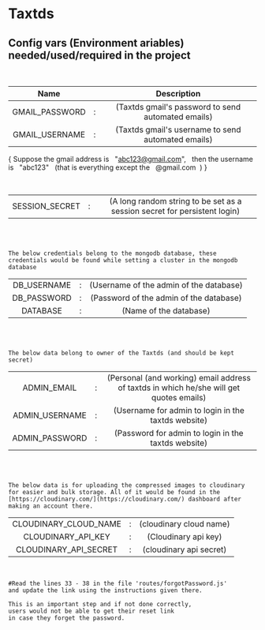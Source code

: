 # Taxtds


## Config vars (Environment ariables) needed/used/required in the project

<br>

| Name | | Description |
| :---: | :---: | :---: |
| GMAIL_PASSWORD | : | (Taxtds gmail's password to send automated emails) |
| GMAIL_USERNAME | : | (Taxtds gmail's username to send automated emails) |

{ Suppose the gmail address is &nbsp; "abc123@gmail.com", &nbsp; then the username is &nbsp; "abc123" &nbsp; (that is everything except the &nbsp; @gmail.com &nbsp;) }


<br>

|  | |   |
| :---: | :---: |:---: |
| SESSION_SECRET | : | (A long random string to be set as a session secret for persistent login) |

<br>
<br>


```
The below credentials belong to the mongodb database, these credentials would be found while setting a cluster in the mongodb database
```

|  | |   |
| :---: | :---: |:---: |
| DB_USERNAME | : | (Username of the admin of the database) |
| DB_PASSWORD | : | (Password of the admin of the database) | 
| DATABASE | : | (Name of the database) |


<br>
<br>

```
The below data belong to owner of the Taxtds (and should be kept secret)
```


|  | |   |
| :---: | :---: |:---: |
| ADMIN_EMAIL | : | (Personal (and working) email address of taxtds in which he/she will get quotes emails) |
| ADMIN_USERNAME | : | (Username for admin to login in the taxtds website) | 
| ADMIN_PASSWORD | : | (Password for admin to login in the taxtds website) |

<br>
<br>

```
The below data is for uploading the compressed images to cloudinary for easier and bulk storage. All of it would be found in the [https://cloudinary.com/](https://cloudinary.com/) dashboard after making an account there.
```

|  | |   |
| :---: | :---: |:---: |
| CLOUDINARY_CLOUD_NAME | : | (cloudinary cloud name) |
| CLOUDINARY_API_KEY | : | (Cloudinary api key) |
| CLOUDINARY_API_SECRET | : | (cloudinary api secret) |

<br>

```
#Read the lines 33 - 38 in the file 'routes/forgotPassword.js' 
and update the link using the instructions given there. 

This is an important step and if not done correctly, 
users would not be able to get their reset link 
in case they forget the password.
```
